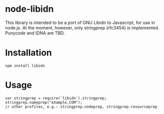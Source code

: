 node-libidn
===========

This library is intended to be a port of GNU Libidn to Javascript,
for use in node.js.  At the moment, however, only stringprep (rfc3454)
is implemented.  Punycode and IDNA are TBD.

Installation
============

    npm install libidn

Usage
=====

    var stringprep = require('libidn').stringprep;
    stringprep.nameprep("eXample.COM");
    // other profiles, e.g.: stringprep.nodeprep, stringprep.resourceprep

